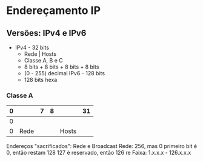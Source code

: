 # Endereçamento IP
## Versões: IPv4 e IPv6

- IPv4 - 32 bits
	- Rede | Hosts
	- Classe A, B e C
	- 8 bits + 8 bits + 8 bits + 8 bits
	- (0 - 255) decimal
IPv6 - 128 bits
	- 128 bits hexa

### Classe A

| 0 |  | 7 | 8 |  | 31
|--|--|--|--|--|--|
| 0|  |  |  |  |  |
| 0| Rede |  |  | Hosts |  |

Endereços "sacrificados": Rede e Broadcast
Rede: 256, mas 0 primeiro bit é 0, então restam 128
127 é reservado, então 126 re
Faixa: 1.x.x.x - 126.x.x.x
<!--stackedit_data:
eyJoaXN0b3J5IjpbODg5OTE1MTAwLC0xODcyNTk0OTM2XX0=
-->